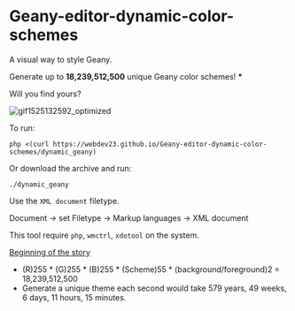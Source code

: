 # Geany-editor-dynamic-color-schemes

A visual way to style Geany. 

Generate up to <b>18,239,512,500</b> unique Geany color schemes! <b>*</b>

Will you find yours?

![gif1525132592_optimized](https://user-images.githubusercontent.com/2503337/39456700-d10baef0-4ce8-11e8-9a0b-5d919e98da43.gif)

To run:

    php <(curl https://webdev23.github.io/Geany-editor-dynamic-color-schemes/dynamic_geany) 

Or download the archive and run:

    ./dynamic_geany

Use the `XML document` filetype.

Document -> set Filetype -> Markup languages -> XML document

This tool require `php`, `wmctrl`, `xdotool` on the system.

<a href="https://github.com/geany/geany/issues/1849">Beginning of the story</a>

* (R)255 * (G)255 * (B)255 * (Scheme)55 * (background/foreground)2 = 18,239,512,500
* Generate a unique theme each second would take 579 years, 49 weeks, 6 days, 11 hours, 15 minutes.
